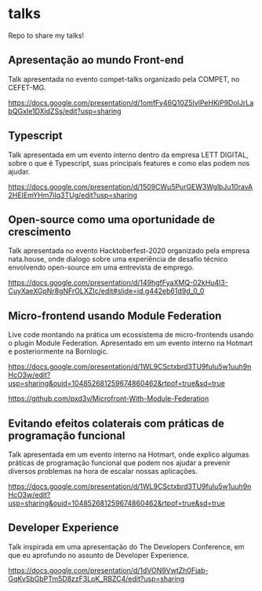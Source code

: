 # talks
Repo to share my talks!

## Apresentação ao mundo Front-end

Talk apresentada no evento compet-talks organizado pela COMPET, no CEFET-MG.

https://docs.google.com/presentation/d/1omfFy46Q10Z5IvlPeHKjP9DoIJrLabQGxIe1DXidZSs/edit?usp=sharing

## Typescript

Talk apresentada em um evento interno dentro da empresa LETT DIGITAL, sobre o que é Typescript, suas principais features e como elas podem nos ajudar.

https://docs.google.com/presentation/d/1509CWu5PurGEW3WglbJu10rayA2HEIEmYHm7iIq3TUg/edit?usp=sharing

## Open-source como uma oportunidade de crescimento

Talk apresentada no evento Hacktoberfest-2020 organizado pela empresa nata.house, onde dialogo sobre uma experiência de desafio técnico envolvendo open-source em uma entrevista de emprego.

https://docs.google.com/presentation/d/149hgfFyaXMQ-02kHu4l3-CuyXaeXGpNr8gNFrOLXZIc/edit#slide=id.g442eb61d9d_0_0

## Micro-frontend usando Module Federation

Live code montando na prática um ecossistema de micro-frontends usando o plugin Module Federation. Apresentado em um evento interno na Hotmart e posteriormente na Bornlogic.

https://docs.google.com/presentation/d/1WL9CSctxbrd3TU9fuIu5w1uuh9nHcO3w/edit?usp=sharing&ouid=104852681259674860462&rtpof=true&sd=true

https://github.com/pxd3v/Microfront-With-Module-Federation

## Evitando efeitos colaterais com práticas de programação funcional

Talk apresentada em um evento interno na Hotmart, onde explico algumas práticas de programação funcional que podem nos ajudar a prevenir diversos problemas na hora de escalar nossas aplicações.

https://docs.google.com/presentation/d/1WL9CSctxbrd3TU9fuIu5w1uuh9nHcO3w/edit?usp=sharing&ouid=104852681259674860462&rtpof=true&sd=true

## Developer Experience

Talk inspirada em uma apresentação do The Developers Conference, em que eu aprofundo no assunto de Developer Experience.

https://docs.google.com/presentation/d/1dVON9VwtZh0Fjab-GqKvSbGbPTm5D8zzF3LoK_RBZC4/edit?usp=sharing
